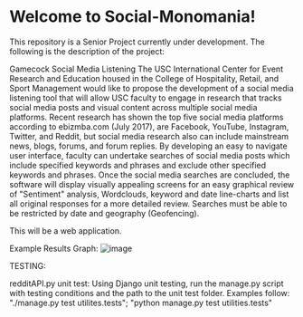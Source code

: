 # Welcome to Social-Monomania!
This repository is a Senior Project currently under development. The following is the description of the project:

Gamecock Social Media Listening
The USC International Center for Event Research and Education housed in the College of Hospitality, Retail, and Sport Management would like to propose the development of a social media listening tool that will allow USC faculty to engage in research that tracks social media posts and visual content across multiple social media platforms.  Recent research has shown the top five social media platforms according to ebizmba.com (July 2017), are Facebook, YouTube, Instagram, Twitter, and Reddit, but social media research also can include mainstream news, blogs, forums, and forum replies.  By developing an easy to navigate user interface, faculty can undertake searches of social media posts which include specified keywords and phrases and exclude other specified keywords and phrases.   Once the social media searches are concluded, the software will display visually appealing screens for an easy graphical review of "Sentiment" analysis, Wordclouds, keyword and date line-charts and list all original responses for a more detailed review. Searches must be able to be restricted by date and geography (Geofencing).

This will be a web application.

Example Results Graph:
![image](https://user-images.githubusercontent.com/31394858/33293040-5d804612-d399-11e7-8a5e-8e43b2f0e376.png)

TESTING:

redditAPI.py unit test: Using Django unit testing, run the manage.py script with testing conditions and the path to the unit test folder. Examples follow: "./manage.py test utilites.tests"; "python manage.py test utilities.tests"
